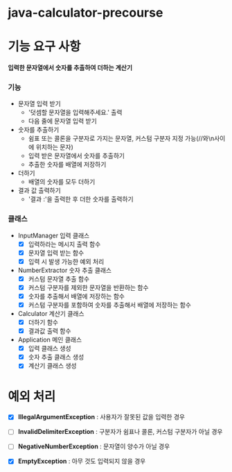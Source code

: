 # java-calculator-precourse

# 기능 요구 사항

#### 입력한 문자열에서 숫자를 추출하여 더하는 계산기

### 기능 
  - 문자열 입력 받기
    - '덧셈할 문자열을 입력해주세요.' 출력
    - 다음 줄에 문자열 입력 받기
  - 숫자를 추출하기
    - 쉼표 또는 콜론을 구분자로 가지는 문자열, 커스텀 구분자 지정 가능(//와\n사이에 위치하는 문자)
    - 입력 받은 문자열에서 숫자를 추출하기
    - 추출한 숫자를 배열에 저장하기
  - 더하기
    - 배열의 숫자를 모두 더하기
  - 결과 값 출력하기
    - '결과 :'을 출력한 후 더한 숫자를 출력하기

### 클래스
  
- InputManager 입력 클래스
  - [X] 입력하라는 메시지 출력 함수
  - [X] 문자열 입력 받는 함수
  - [X] 입력 시 발생 가능한 예외 처리

- NumberExtractor 숫자 추출 클래스
  - [X] 커스텀 문자열 추출 함수 
  - [X] 커스텀 구분자를 제외한 문자열을 반환하는 함수
  - [X] 숫자를 추출해서 배열에 저장하는 함수
  - [X] 커스텀 구분자를 포함하여 숫자를 추출해서 배열에 저장하는 함수

- Calculator 계산기 클래스
  - [X] 더하기 함수
  - [X] 결과값 출력 함수

- Application 메인 클래스
  - [X] 입력 클래스 생성
  - [X] 숫자 추출 클래스 생성
  - [X] 계산기 클래스 생성

# 예외 처리

-[X] **IllegalArgumentException** : 사용자가 잘못된 값을 입력한 경우

-[ ] **InvalidDelimiterException** : 구분자가 쉼표나 콜론, 커스텀 구분자가 아닐 경우

-[ ] **NegativeNumberException** : 문자열이 양수가 아닐 경우

-[X] **EmptyException** : 아무 것도 입력되지 않을 경우